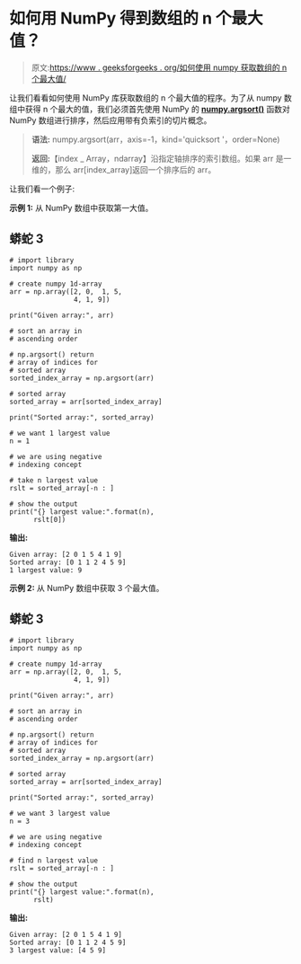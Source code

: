 # 如何用 NumPy 得到数组的 n 个最大值？

> 原文:[https://www . geeksforgeeks . org/如何使用 numpy 获取数组的 n 个最大值/](https://www.geeksforgeeks.org/how-to-get-the-n-largest-values-of-an-array-using-numpy/)

让我们看看如何使用 NumPy 库获取数组的 n 个最大值的程序。为了从 numpy 数组中获得 n 个最大的值，我们必须首先使用 NumPy 的 [**numpy.argsort()**](https://www.geeksforgeeks.org/numpy-argsort-in-python/) 函数对 NumPy 数组进行排序，然后应用带有负索引的切片概念。

> **语法:** numpy.argsort(arr，axis=-1，kind='quicksort '，order=None)
> 
> **返回:**【index _ Array，ndarray】沿指定轴排序的索引数组。如果 arr 是一维的，那么 arr[index_array]返回一个排序后的 arr。

让我们看一个例子:

**示例 1:** 从 NumPy 数组中获取第一大值。

## 蟒蛇 3

```
# import library
import numpy as np

# create numpy 1d-array
arr = np.array([2, 0,  1, 5,
                4, 1, 9])

print("Given array:", arr)

# sort an array in
# ascending order

# np.argsort() return
# array of indices for
# sorted array
sorted_index_array = np.argsort(arr)

# sorted array
sorted_array = arr[sorted_index_array]

print("Sorted array:", sorted_array)

# we want 1 largest value
n = 1

# we are using negative
# indexing concept

# take n largest value
rslt = sorted_array[-n : ]

# show the output
print("{} largest value:".format(n),
      rslt[0])
```

**输出:**

```
Given array: [2 0 1 5 4 1 9]
Sorted array: [0 1 1 2 4 5 9]
1 largest value: 9

```

**示例 2:** 从 NumPy 数组中获取 3 个最大值。

## 蟒蛇 3

```
# import library
import numpy as np

# create numpy 1d-array
arr = np.array([2, 0,  1, 5,
                4, 1, 9])

print("Given array:", arr)

# sort an array in
# ascending order

# np.argsort() return
# array of indices for
# sorted array
sorted_index_array = np.argsort(arr)

# sorted array
sorted_array = arr[sorted_index_array]

print("Sorted array:", sorted_array)

# we want 3 largest value
n = 3

# we are using negative
# indexing concept

# find n largest value
rslt = sorted_array[-n : ]

# show the output
print("{} largest value:".format(n),
      rslt)
```

**输出:**

```
Given array: [2 0 1 5 4 1 9]
Sorted array: [0 1 1 2 4 5 9]
3 largest value: [4 5 9]

```